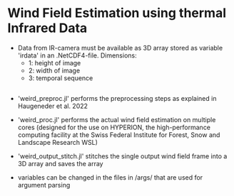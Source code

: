 # **W**ind Field **E**stimation using thermal **I**nfra**r**ed **D**ata

- Data from IR-camera must be available as 3D array stored as variable 'irdata' in an .NetCDF4-file. Dimensions:
  - 1: height of image
  - 2: width of image
  - 3: temporal sequence

##

- 'weird_preproc.jl' performs the preprocessing steps as explained in Haugeneder et al. 2022
- 'weird_proc.jl' performs the actual wind field estimation on multiple cores (designed for the use on HYPERION, the high-performance computing facility at the Swiss Federal Institute for Forest, Snow and Landscape Research WSL)
- 'weird_output_stitch.jl' stitches the single output wind field frame into a 3D array and saves the array

- variables can be changed in the files in /args/ that are used for argument parsing

